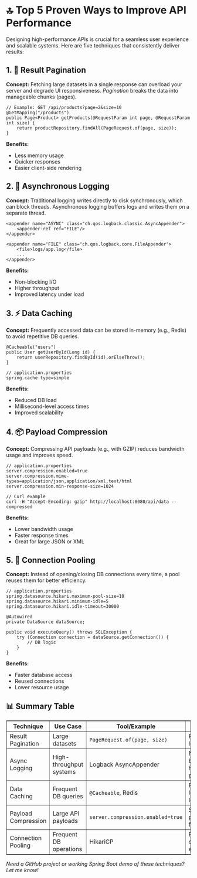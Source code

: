 <h1>🔝 Top 5 Proven Ways to Improve API Performance</h1>
<p>Designing high-performance APIs is crucial for a seamless user experience and scalable systems. Here are five techniques that consistently deliver results:</p>

<h2>1. 🧩 Result Pagination</h2>
<p><strong>Concept:</strong> Fetching large datasets in a single response can overload your server and degrade UI responsiveness. <em>Pagination</em> breaks the data into manageable chunks (pages).</p>

<pre><code>// Example: GET /api/products?page=2&amp;size=10
@GetMapping("/products")
public Page&lt;Product&gt; getProducts(@RequestParam int page, @RequestParam int size) {
    return productRepository.findAll(PageRequest.of(page, size));
}
</code></pre>

<p><strong>Benefits:</strong></p>
<ul>
  <li>Less memory usage</li>
  <li>Quicker responses</li>
  <li>Easier client-side rendering</li>
</ul>

<h2>2. 🚀 Asynchronous Logging</h2>
<p><strong>Concept:</strong> Traditional logging writes directly to disk synchronously, which can block threads. Asynchronous logging buffers logs and writes them on a separate thread.</p>

<pre><code>&lt;appender name="ASYNC" class="ch.qos.logback.classic.AsyncAppender"&gt;
    &lt;appender-ref ref="FILE"/&gt;
&lt;/appender&gt;

&lt;appender name="FILE" class="ch.qos.logback.core.FileAppender"&gt;
    &lt;file&gt;logs/app.log&lt;/file&gt;
    ...
&lt;/appender&gt;
</code></pre>

<p><strong>Benefits:</strong></p>
<ul>
  <li>Non-blocking I/O</li>
  <li>Higher throughput</li>
  <li>Improved latency under load</li>
</ul>

<h2>3. ⚡ Data Caching</h2>
<p><strong>Concept:</strong> Frequently accessed data can be stored in-memory (e.g., Redis) to avoid repetitive DB queries.</p>

<pre><code>@Cacheable("users")
public User getUserById(Long id) {
    return userRepository.findById(id).orElseThrow();
}
</code></pre>

<pre><code>// application.properties
spring.cache.type=simple
</code></pre>

<p><strong>Benefits:</strong></p>
<ul>
  <li>Reduced DB load</li>
  <li>Millisecond-level access times</li>
  <li>Improved scalability</li>
</ul>

<h2>4. 📦 Payload Compression</h2>
<p><strong>Concept:</strong> Compressing API payloads (e.g., with GZIP) reduces bandwidth usage and improves speed.</p>

<pre><code>// application.properties
server.compression.enabled=true
server.compression.mime-types=application/json,application/xml,text/html
server.compression.min-response-size=1024
</code></pre>

<pre><code>// Curl example
curl -H "Accept-Encoding: gzip" http://localhost:8080/api/data --compressed
</code></pre>

<p><strong>Benefits:</strong></p>
<ul>
  <li>Lower bandwidth usage</li>
  <li>Faster response times</li>
  <li>Great for large JSON or XML</li>
</ul>

<h2>5. 🔗 Connection Pooling</h2>
<p><strong>Concept:</strong> Instead of opening/closing DB connections every time, a pool reuses them for better efficiency.</p>

<pre><code>// application.properties
spring.datasource.hikari.maximum-pool-size=10
spring.datasource.hikari.minimum-idle=5
spring.datasource.hikari.idle-timeout=30000
</code></pre>

<pre><code>@Autowired
private DataSource dataSource;

public void executeQuery() throws SQLException {
    try (Connection connection = dataSource.getConnection()) {
        // DB logic
    }
}
</code></pre>

<p><strong>Benefits:</strong></p>
<ul>
  <li>Faster database access</li>
  <li>Reused connections</li>
  <li>Lower resource usage</li>
</ul>

<h2>📊 Summary Table</h2>
<table border="1">
  <thead>
    <tr>
      <th>Technique</th>
      <th>Use Case</th>
      <th>Tool/Example</th>
      <th>Benefit</th>
    </tr>
  </thead>
  <tbody>
    <tr>
      <td>Result Pagination</td>
      <td>Large datasets</td>
      <td><code>PageRequest.of(page, size)</code></td>
      <td>Faster UI, lower load</td>
    </tr>
    <tr>
      <td>Async Logging</td>
      <td>High-throughput systems</td>
      <td>Logback AsyncAppender</td>
      <td>Non-blocking, high performance</td>
    </tr>
    <tr>
      <td>Data Caching</td>
      <td>Frequent DB queries</td>
      <td><code>@Cacheable</code>, Redis</td>
      <td>Fast access, lower DB load</td>
    </tr>
    <tr>
      <td>Payload Compression</td>
      <td>Large API payloads</td>
      <td><code>server.compression.enabled=true</code></td>
      <td>Smaller payloads, faster load</td>
    </tr>
    <tr>
      <td>Connection Pooling</td>
      <td>Frequent DB operations</td>
      <td>HikariCP</td>
      <td>Reused connections, efficiency</td>
    </tr>
  </tbody>
</table>

<p><em>Need a GitHub project or working Spring Boot demo of these techniques? Let me know!</em></p>
